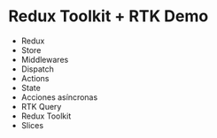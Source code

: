 # Redux Toolkit + RTK Demo
- Redux
- Store
- Middlewares
- Dispatch
- Actions
- State
- Acciones asíncronas
- RTK Query
- Redux Toolkit
- Slices 